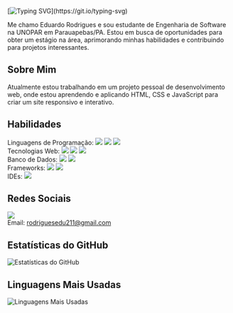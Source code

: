 [![Typing SVG](https://readme-typing-svg.herokuapp.com?font=Rodada+Varela&color=#0000FF&size=32&center=true&vCenter=true&width=720&height=50&lines=👋Olá%2C+eu+sou+Eduardo!;Bem-vindo+ao+meu+perfil+do+GitHub!)](https://git.io/typing-svg)


Me chamo Eduardo Rodrigues e sou estudante de Engenharia de Software na UNOPAR em Parauapebas/PA. Estou em busca de oportunidades para obter um estágio na área, aprimorando minhas habilidades e contribuindo para projetos interessantes.

## Sobre Mim

Atualmente estou trabalhando em um projeto pessoal de desenvolvimento web, onde estou aprendendo e aplicando HTML, CSS e JavaScript para criar um site responsivo e interativo.

## Habilidades

<p> Linguagens de Programação: 
  <img src="https://img.shields.io/badge/Java-007396?style=for-the-badge&logo=java&logoColor=white"> 
  <img src="https://img.shields.io/badge/Python-3776AB?style=for-the-badge&logo=python&logoColor=white">
  <img src="https://img.shields.io/badge/JavaScript-F7DF1E?style=for-the-badge&logo=javascript&logoColor=black"> <br>
 Tecnologias Web: 
  <img src="https://img.shields.io/badge/HTML5-E34F26?style=for-the-badge&logo=html5&logoColor=white">
  <img src="https://img.shields.io/badge/CSS3-1572B6?style=for-the-badge&logo=css3&logoColor=white"> 
  <img src="https://img.shields.io/badge/Bootstrap-563D7C?style=for-the-badge&logo=bootstrap&logoColor=white"> <br>
 Banco de Dados: 
  <img src="https://img.shields.io/badge/MySQL-4479A1?style=for-the-badge&logo=mysql&logoColor=white">
  <img src="https://img.shields.io/badge/MongoDB-47A248?style=for-the-badge&logo=mongodb&logoColor=white"> <br> 
 Frameworks: 
  <img src="https://img.shields.io/badge/Spring_Boot-6DB33F?style=for-the-badge&logo=spring-boot&logoColor=white"> 
  <img src="https://img.shields.io/badge/Hibernate-59666C?style=for-the-badge&logo=hibernate&logoColor=white"> <br>
 IDEs: 
  <img src="https://img.shields.io/badge/Visual_Studio_Code-007ACC?style=for-the-badge&logo=visual-studio-code&logoColor=white"> 
</p>

## Redes Sociais

<p>
<a href="https://www.linkedin.com/in/eduardo-rodrigues-oliveira-28a046241?original_referer=https%3A%2F%2Feduardo-rodrigues%2Evercel%2Eapp%2F&originalSubdomain=br" target="blank"><img src="https://img.shields.io/badge/LinkedIn-0077B5?style=for-the-badge&logo=linkedin&logoColor=white"></a> <br>
      <i class="fas fa-envelope"></i> Email: <a href="mailto:rodriguesedu211@gmail.com">rodriguesedu211@gmail.com</a>
    </p>

## Estatísticas do GitHub

![Estatísticas do GitHub](https://github-readme-stats.vercel.app/api?username=eduardohro&show_icons=true&theme=dark)

## Linguagens Mais Usadas

![Linguagens Mais Usadas](https://github-readme-stats.vercel.app/api/top-langs/?username=eduardohro&layout=compact&theme=dark)

</div>



